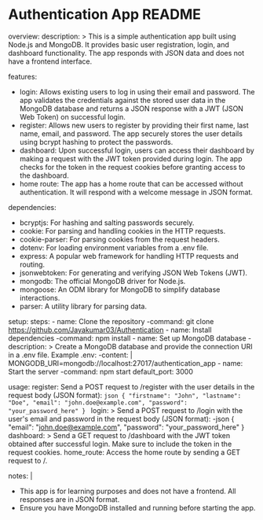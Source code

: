 # Authentication App README

overview:
  description: >
    This is a simple authentication app built using Node.js and MongoDB. It provides basic user registration, login, and dashboard functionality. The app responds with JSON data and does not have a frontend interface.

features:
  - login: Allows existing users to log in using their email and password. The app validates the credentials against the stored user data in the MongoDB database and returns a JSON response with a JWT (JSON Web Token) on successful login.
  - register: Allows new users to register by providing their first name, last name, email, and password. The app securely stores the user details using bcrypt hashing to protect the passwords.
  - dashboard: Upon successful login, users can access their dashboard by making a request with the JWT token provided during login. The app checks for the token in the request cookies before granting access to the dashboard.
  - home route: The app has a home route that can be accessed without authentication. It will respond with a welcome message in JSON format.

dependencies:
  - bcryptjs: For hashing and salting passwords securely.
  - cookie: For parsing and handling cookies in the HTTP requests.
  - cookie-parser: For parsing cookies from the request headers.
  - dotenv: For loading environment variables from a .env file.
  - express: A popular web framework for handling HTTP requests and routing.
  - jsonwebtoken: For generating and verifying JSON Web Tokens (JWT).
  - mongodb: The official MongoDB driver for Node.js.
  - mongoose: An ODM library for MongoDB to simplify database interactions.
  - parser: A utility library for parsing data.

setup:
  steps:
    - name: Clone the repository
    -command: git clone <https://github.com/Jayakumar03/Authentication>
    - name: Install dependencies
    -command: npm install
    - name: Set up MongoDB database
      -description: >
        Create a MongoDB database and provide the connection URI in a .env file. Example .env:
      -content: |
        MONGODB_URI=mongodb://localhost:27017/authentication_app
    - name: Start the server
    -command: npm start
  default_port: 3000

usage:
  register:
    Send a POST request to /register with the user details in the request body (JSON format):
    ```json
    {
      "firstname": "John",
      "lastname": "Doe",
      "email": "john.doe@example.com",
      "password": "your_password_here"
    }
    ```
  login: >
    Send a POST request to /login with the user's email and password in the request body (JSON format):
    -json
    {
      "email": "john.doe@example.com",
      "password": "your_password_here"
    }
  dashboard: >
    Send a GET request to /dashboard with the JWT token obtained after successful login. Make sure to include the token in the request cookies.
  home_route: Access the home route by sending a GET request to /.

notes: |
  - This app is for learning purposes and does not have a frontend. All responses are in JSON format.
  - Ensure you have MongoDB installed and running before starting the app.


